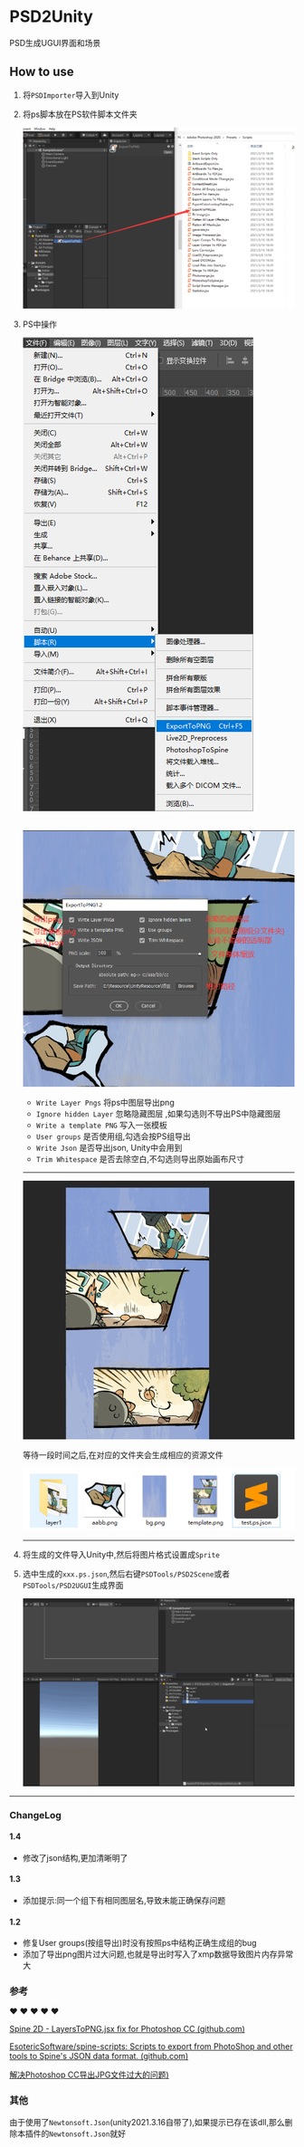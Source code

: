 # PSD2Unity
PSD生成UGUI界面和场景

## How to use

1. 将`PSDImporter`导入到Unity

2. 将ps脚本放在PS软件脚本文件夹

   ![image-20220219221748479](img/image-20220219221748479.png)

3. PS中操作

   ![image-20220219221854573](img/image-20220219221854573.png)

   ​					![image-20220219221920658](img/image-20220219221920658.png)

   * `Write Layer Pngs`  将ps中图层导出png
   * `Ignore hidden Layer` 忽略隐藏图层 ,如果勾选则不导出PS中隐藏图层
   * `Write a template PNG` 写入一张模板
   * `User groups` 是否使用组,勾选会按PS组导出
   * `Write Json` 是否导出json, Unity中会用到
   * `Trim Whitespace` 是否去除空白,不勾选则导出原始画布尺寸

   ***

   

   ![](img/0.gif)

   等待一段时间之后,在对应的文件夹会生成相应的资源文件

   ![image-20220219222232023](img/image-20220219222232023.png)

   ***

   

3. 将生成的文件导入Unity中,然后将图片格式设置成`Sprite`

4. 选中生成的`xxx.ps.json`,然后右键`PSDTools/PSD2Scene`或者`PSDTools/PSD2UGUI`生成界面

   ![gif](img/1.gif)

   

---

### ChangeLog

#### 1.4

* 修改了json结构,更加清晰明了

#### 1.3

* 添加提示:同一个组下有相同图层名,导致未能正确保存问题

#### 1.2

* 修复User groups(按组导出)时没有按照ps中结构正确生成组的bug
* 添加了导出png图片过大问题,也就是导出时写入了xmp数据导致图片内存异常大

### 参考

 ❤️ ❤️ ❤️ ❤️ ❤️

[Spine 2D - LayersToPNG.jsx fix for Photoshop CC (github.com)](https://gist.github.com/nzhul/5ef666d5960423fed0de)

[EsotericSoftware/spine-scripts: Scripts to export from PhotoShop and other tools to Spine's JSON data format. (github.com)](https://github.com/EsotericSoftware/spine-scripts)

[解决Photoshop CC导出JPG文件过大的问题)](https://www.peb.cc/windows/48.html)

### 其他

由于使用了`Newtonsoft.Json`(unity2021.3.16自带了),如果提示已存在该dll,那么删除本插件的`Newtonsoft.Json`就好
